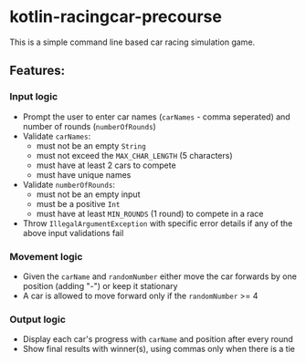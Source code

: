 # kotlin-racingcar-precourse
This is a simple command line based car racing simulation game.
## Features:
### Input logic
- Prompt the user to enter car names (`carNames` - comma seperated) and number of rounds (`numberOfRounds`)
- Validate `carNames`:
  - must not be an empty `String`
  - must not exceed the `MAX_CHAR_LENGTH` (5 characters)
  - must have at least 2 cars to compete
  - must have unique names
- Validate `numberOfRounds`: 
  - must not be an empty input
  - must be a positive `Int`
  - must have at least `MIN_ROUNDS` (1 round) to compete in a race
- Throw `IllegalArgumentException` with specific error details if any of the above input validations fail
### Movement logic
- Given the `carName` and `randomNumber` either move the car forwards by one position (adding "-") or keep it stationary
- A car is allowed to move forward only if the `randomNumber` >= 4
### Output logic
- Display each car's progress with `carName` and position after every round
- Show final results with winner(s), using commas only when there is a tie
